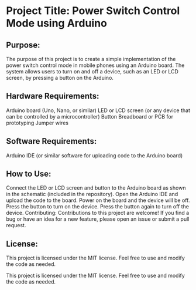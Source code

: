 # Project Title: Power Switch Control Mode using Arduino

## Purpose: 

The purpose of this project is to create a simple implementation of the power switch control mode in mobile phones using an Arduino board. The system allows users to turn on and off a device, such as an LED or LCD screen, by pressing a button on the Arduino.

## Hardware Requirements:

Arduino board (Uno, Nano, or similar)
LED or LCD screen (or any device that can be controlled by a microcontroller)
Button
Breadboard or PCB for prototyping
Jumper wires

## Software Requirements:

Arduino IDE (or similar software for uploading code to the Arduino board)

## How to Use:

Connect the LED or LCD screen and button to the Arduino board as shown in the schematic (included in the repository).
Open the Arduino IDE and upload the code to the board.
Power on the board and the device will be off.
Press the button to turn on the device. Press the button again to turn off the device.
Contributing:
Contributions to this project are welcome! If you find a bug or have an idea for a new feature, please open an issue or submit a pull request.

## License:

This project is licensed under the MIT license. Feel free to use and modify the code as needed.



This project is licensed under the MIT license. Feel free to use and modify the code as needed.
